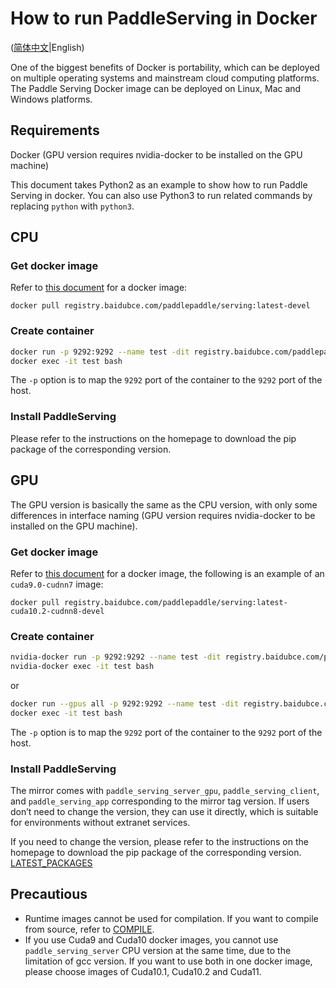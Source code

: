 # How to run PaddleServing in Docker

([简体中文](Run_In_Docker_CN.md)|English)

One of the biggest benefits of Docker is portability, which can be deployed on multiple operating systems and mainstream cloud computing platforms. The Paddle Serving Docker image can be deployed on Linux, Mac and Windows platforms.

## Requirements

Docker (GPU version requires nvidia-docker to be installed on the GPU machine)

This document takes Python2 as an example to show how to run Paddle Serving in docker. You can also use Python3 to run related commands by replacing `python` with `python3`.

## CPU

### Get docker image

Refer to [this document](Docker_Images_EN.md) for a docker image:

```shell
docker pull registry.baidubce.com/paddlepaddle/serving:latest-devel
```


### Create container

```bash
docker run -p 9292:9292 --name test -dit registry.baidubce.com/paddlepaddle/serving:latest-devel
docker exec -it test bash
```

The `-p` option is to map the `9292` port of the container to the `9292` port of the host.

### Install PaddleServing

Please refer to the instructions on the homepage to download the pip package of the corresponding version.
  

## GPU

The GPU version is basically the same as the CPU version, with only some differences in interface naming (GPU version requires nvidia-docker to be installed on the GPU machine).

### Get docker image

Refer to [this document](Docker_Images_EN.md) for a docker image, the following is an example of an `cuda9.0-cudnn7` image:

```shell
docker pull registry.baidubce.com/paddlepaddle/serving:latest-cuda10.2-cudnn8-devel
```

### Create container

```bash
nvidia-docker run -p 9292:9292 --name test -dit registry.baidubce.com/paddlepaddle/serving:latest-cuda10.2-cudnn8-devel
nvidia-docker exec -it test bash
```

or

```bash
docker run --gpus all -p 9292:9292 --name test -dit registry.baidubce.com/paddlepaddle/serving:latest-cuda10.2-cudnn8-devel
docker exec -it test bash
```

The `-p` option is to map the `9292` port of the container to the `9292` port of the host.

### Install PaddleServing

The mirror comes with `paddle_serving_server_gpu`, `paddle_serving_client`, and `paddle_serving_app` corresponding to the mirror tag version. If users don’t need to change the version, they can use it directly, which is suitable for environments without extranet services.

If you need to change the version, please refer to the instructions on the homepage to download the pip package of the corresponding version. [LATEST_PACKAGES](./Latest_Packages_CN.md)

## Precautious

- Runtime images cannot be used for compilation. If you want to compile from source, refer to [COMPILE](Compile_EN.md).
- If you use Cuda9 and Cuda10 docker images, you cannot use `paddle_serving_server` CPU version at the same time, due to the limitation of gcc version. If you want to use both in one docker image, please choose images of Cuda10.1, Cuda10.2 and Cuda11.

